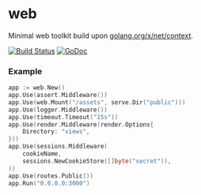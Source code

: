 # web

Minimal web toolkit build upon [golang.org/x/net/context](https://godoc.org/golang.org/x/net/context).

[![Build Status][travis]](https://travis-ci.org/rkgo/web)
[![GoDoc][godoc]](https://godoc.org/github.com/rkgo/web)

### Example

```go
app := web.New()
app.Use(assert.Middleware())
app.Use(web.Mount("/assets", serve.Dir("public")))
app.Use(logger.Middleware())
app.Use(timeout.Timeout("15s"))
app.Use(render.Middleware(render.Options{
    Directory: "views",
}))
app.Use(sessions.Middleware(
    cookieName,
    sessions.NewCookieStore([]byte("secret")),
))
app.Use(routes.Public())
app.Run("0.0.0.0:3000")
```

[travis]: https://api.travis-ci.org/rkgo/web.svg?branch=master
[godoc]: http://img.shields.io/badge/godoc-reference-blue.svg